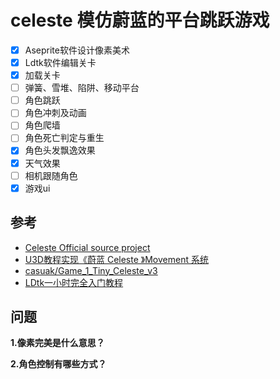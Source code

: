 # celeste 模仿蔚蓝的平台跳跃游戏
- [x] Aseprite软件设计像素美术
- [x] Ldtk软件编辑关卡
- [x] 加载关卡
- [ ] 弹簧、雪堆、陷阱、移动平台
- [ ] 角色跳跃
- [ ] 角色冲刺及动画
- [ ] 角色爬墙
- [ ] 角色死亡判定与重生
- [x] 角色头发飘逸效果
- [x] 天气效果
- [ ] 相机跟随角色
- [x] 游戏ui

## 参考
- [Celeste Official source project](https://github.com/NoelFB/Celeste)
- [U3D教程实现《蔚蓝 Celeste 》Movement 系统](https://www.bilibili.com/video/BV1D4411d7Xn)
- [casuak/Game_1_Tiny_Celeste_v3](https://github.com/casuak/Game_1_Tiny_Celeste_v3)
- [LDtk一小时完全入门教程](https://www.bilibili.com/video/BV1y64y1z7Uw)

## 问题
**1.像素完美是什么意思？**

**2.角色控制有哪些方式？**